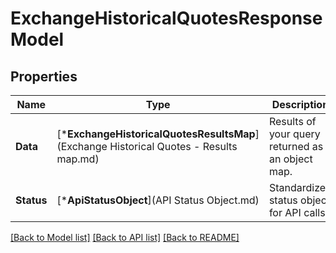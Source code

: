 # ExchangeHistoricalQuotesResponseModel

## Properties
Name | Type | Description | Notes
------------ | ------------- | ------------- | -------------
**Data** | [***ExchangeHistoricalQuotesResultsMap**](Exchange Historical Quotes - Results map.md) | Results of your query returned as an object map. | [default to null]
**Status** | [***ApiStatusObject**](API Status Object.md) | Standardized status object for API calls. | [optional] [default to null]

[[Back to Model list]](../README.md#documentation-for-models) [[Back to API list]](../README.md#documentation-for-api-endpoints) [[Back to README]](../README.md)


